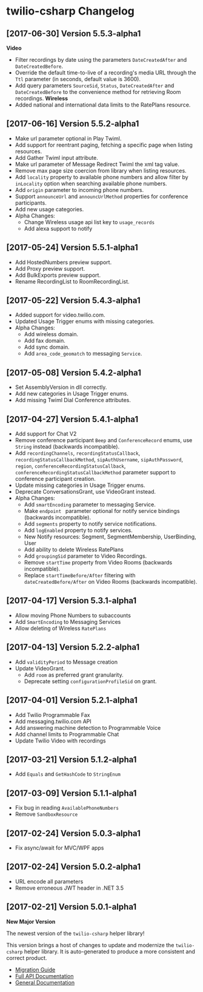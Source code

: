 twilio-csharp Changelog
=======================

[2017-06-30] Version 5.5.3-alpha1
----------------------------------
**Video**
- Filter recordings by date using the parameters `DateCreatedAfter` and `DateCreatedBefore`.
- Override the default time-to-live of a recording's media URL through the `Ttl` parameter (in seconds, default value is 3600).
- Add query parameters `SourceSid`, `Status`, `DateCreatedAfter` and `DateCreatedBefore` to the convenience method for retrieving Room recordings.
**Wireless**
- Added national and international data limits to the RatePlans resource.

[2017-06-16] Version 5.5.2-alpha1
---------------------------------
- Make url parameter optional in Play Twiml.
- Add support for reentrant paging, fetching a specific page when listing resources.
- Add Gather Twiml input attribute.
- Make url parameter of Message Redirect Twiml the xml tag value.
- Remove max page size coercion from library when listing resources.
- Add `locality` property to available phone numbers and allow filter by `inLocality` option when searching available phone numbers.
- Add `origin` parameter to incoming phone numbers.
- Support `announceUrl` and `announcUrlMethod` properties for conference participants.
- Add new usage categories.
- Alpha Changes:
    - Change Wireless usage api list key to `usage_records`
    - Add alexa support to notify

[2017-05-24] Version 5.5.1-alpha1
----------------------------------

- Add HostedNumbers preview support.
- Add Proxy preview support.
- Add BulkExports preview support.
- Rename RecordingList to RoomRecordingList.

[2017-05-22] Version 5.4.3-alpha1
----------------------------------
- Added support for video.twilio.com.
- Updated Usage Trigger enums with missing categories.
- Alpha Changes:
    - Add wireless domain.
    - Add fax domain.
    - Add sync domain.
    - Add `area_code_geomatch` to messaging `Service`.

[2017-05-08] Version 5.4.2-alpha1
--------------------------
- Set AssemblyVersion in dll correctly.
- Add new categories in Usage Trigger enums.
- Add missing Twiml Dial Conference attributes.

[2017-04-27] Version 5.4.1-alpha1
---------------------------------
- Add support for Chat V2
- Remove conference participant `Beep` and `ConferenceRecord` enums, use `String` instead (backwards incompatible).
- Add `recordingChannels`, `recordingStatusCallback`, `recordingStatusCallbackMethod`, `sipAuthUsername`, `sipAuthPassword`, `region`, `conferenceRecordingStatusCallback`, `conferenceRecordingStatusCallbackMethod` parameter support to conference participant creation.
- Update missing categories in Usage Trigger enums.
- Deprecate ConversationsGrant, use VideoGrant instead.
- Alpha Changes:
    - Add `smartEncoding` parameter to messaging Service.
    - Make `endpoint ` parameter optional for notify service bindings (backwards incompatible).
    - Add `segments` property to notify service notifications.
    - Add `logEnabled` property to notify services.
    - New Notify resources: Segment, SegmentMembership, UserBinding, User
    - Add ability to delete Wireless RatePlans
    - Add `groupingSid` parameter to Video Recordings.
    - Remove `startTime` property from Video Rooms (backwards incompatible).
    - Replace `startTimeBefore/After` filtering with `dateCreatedBefore/After` on Video Rooms (backwards incompatible).

[2017-04-17] Version 5.3.1-alpha1
--------------------------
- Allow moving Phone Numbers to subaccounts
- Add `SmartEncoding` to Messaging Services
- Allow deleting of Wireless `RatePlans`

[2017-04-13] Version 5.2.2-alpha1
--------------------------
- Add `validityPeriod` to Message creation
- Update VideoGrant.
    - Add `room` as preferred grant granularity.
    - Deprecate setting `configurationProfileSid` on grant.


[2017-04-01] Version 5.2.1-alpha1
--------------------------
 - Add Twilio Programmable Fax
 - Add messaging.twilio.com API
 - Add answering machine detection to Programmable Voice
 - Add channel limits to Programmable Chat
 - Update Twilio Video with recordings


[2017-03-21] Version 5.1.2-alpha1
--------------------------
 - Add `Equals` and `GetHashCode` to `StringEnum`


[2017-03-09] Version 5.1.1-alpha1
--------------------------
 - Fix bug in reading `AvailablePhoneNumbers`
 - Remove `SandboxResource`


[2017-02-24] Version 5.0.3-alpha1
--------------------------
 - Fix async/await for MVC/WPF apps


[2017-02-24] Version 5.0.2-alpha1
--------------------------
 - URL encode all parameters
 - Remove erroneous JWT header in .NET 3.5


[2017-02-21] Version 5.0.1-alpha1
--------------------------
**New Major Version**

The newest version of the `twilio-csharp` helper library!

This version brings a host of changes to update and modernize the `twilio-csharp` helper library. It is auto-generated to produce a more consistent and correct product.

- [Migration Guide](https://www.twilio.com/docs/libraries/csharp/migrating-your-csharp-dot-net-application-twilio-sdk-4x-5x)
- [Full API Documentation](https://twilio.github.io/twilio-csharp/)
- [General Documentation](https://www.twilio.com/docs/libraries/csharp)
